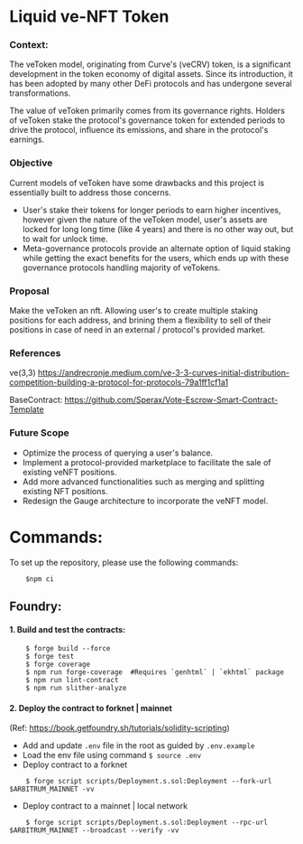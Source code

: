 # Liquid ve-NFT Token

### Context:
The veToken model, originating from Curve's (veCRV) token, is a significant development in the token economy of digital assets. Since its introduction, it has been adopted by many other DeFi protocols and has undergone several transformations.

The value of veToken primarily comes from its governance rights. Holders of veToken stake the protocol's governance token for extended periods to drive the protocol, influence its emissions, and share in the protocol's earnings.

### Objective
Current models of veToken have some drawbacks and this project is essentially built to address those concerns. 
* User's stake their tokens for longer periods to earn higher incentives, however given the nature of the veToken model, user's assets are locked for long long time (like 4 years) and there is no other way out, but to wait for unlock time. 
* Meta-governance protocols provide an alternate option of liquid staking while getting the exact benefits for the users, which ends up with these governance protocols handling majority of veTokens.

### Proposal
Make the veToken an nft. Allowing user's to create multiple staking positions for each address, and brining them a flexibility to sell of their positions in case of need in an external / protocol's provided market. 


### References
ve(3,3) https://andrecronje.medium.com/ve-3-3-curves-initial-distribution-competition-building-a-protocol-for-protocols-79a1ff1cf1a1

BaseContract: https://github.com/Sperax/Vote-Escrow-Smart-Contract-Template

### Future Scope
* Optimize the process of querying a user's balance.
* Implement a protocol-provided marketplace to facilitate the sale of existing veNFT positions.
* Add more advanced functionalities such as merging and splitting existing NFT positions.
* Redesign the Gauge architecture to incorporate the veNFT model.


# Commands:
To set up the repository, please use the following commands:
```shell
    $npm ci
```

## Foundry: 
#### 1. Build and test the contracts: 
```shell
    $ forge build --force
    $ forge test
    $ forge coverage
    $ npm run forge-coverage  #Requires `genhtml` | `ekhtml` package
    $ npm run lint-contract
    $ npm run slither-analyze
```

#### 2. Deploy the contract to forknet | mainnet
(Ref: https://book.getfoundry.sh/tutorials/solidity-scripting)
* Add and update `.env` file in the root as guided by `.env.example`
* Load the env file using command `$ source .env`
* Deploy contract to a forknet
```shell
    $ forge script scripts/Deployment.s.sol:Deployment --fork-url $ARBITRUM_MAINNET -vv 
```
* Deploy contract to a mainnet | local network
```shell
    $ forge script scripts/Deployment.s.sol:Deployment --rpc-url $ARBITRUM_MAINNET --broadcast --verify -vv
```
